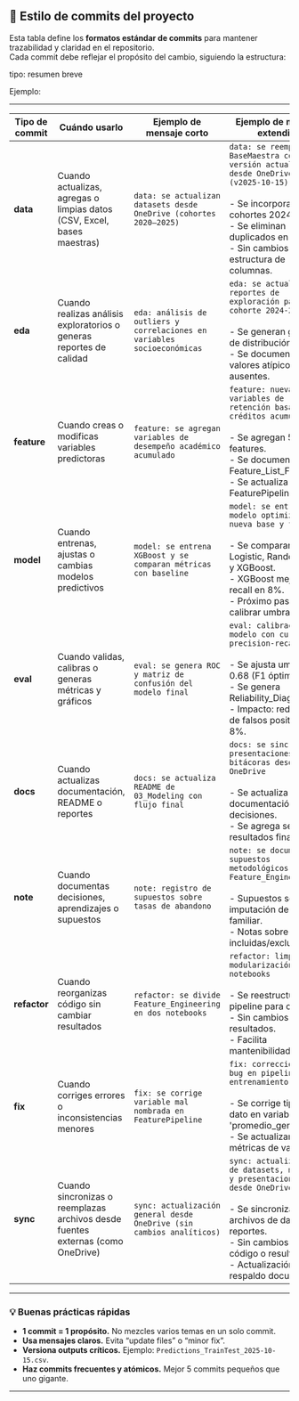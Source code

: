 ## 🧾 Estilo de commits del proyecto

Esta tabla define los **formatos estándar de commits** para mantener trazabilidad y claridad en el repositorio.  
Cada commit debe reflejar el propósito del cambio, siguiendo la estructura:

tipo: resumen breve

Ejemplo:  


---

| Tipo de commit | Cuándo usarlo | Ejemplo de mensaje corto | Ejemplo de mensaje extendido | Impacto esperado |
|-----------------|----------------|---------------------------|-------------------------------|------------------|
| **data** | Cuando actualizas, agregas o limpias datos (CSV, Excel, bases maestras) | `data: se actualizan datasets desde OneDrive (cohortes 2020–2025)` | `data: se reemplaza BaseMaestra con versión actualizada desde OneDrive (v2025-10-15)`<br><br>- Se incorporan nuevas cohortes 2024 y 2025.<br>- Se eliminan duplicados en IDs.<br>- Sin cambios en estructura de columnas. | Garantiza trazabilidad y versiones claras de datos base. |
| **eda** | Cuando realizas análisis exploratorios o generas reportes de calidad | `eda: análisis de outliers y correlaciones en variables socioeconómicas` | `eda: se actualizan reportes de exploración para cohorte 2024-2`<br><br>- Se generan gráficos de distribución.<br>- Se documentan valores atípicos y ausentes. | Mejora comprensión y control de calidad de datos. |
| **feature** | Cuando creas o modificas variables predictoras | `feature: se agregan variables de desempeño académico acumulado` | `feature: nuevas variables de retención basadas en créditos acumulados`<br><br>- Se agregan 5 nuevas features.<br>- Se documentan en Feature_List_Final.csv.<br>- Se actualiza FeaturePipeline.ipynb. | Mejora la capacidad explicativa del modelo. |
| **model** | Cuando entrenas, ajustas o cambias modelos predictivos | `model: se entrena XGBoost y se comparan métricas con baseline` | `model: se entrena modelo optimizado con nueva base y features`<br><br>- Se comparan Logistic, RandomForest y XGBoost.<br>- XGBoost mejora recall en 8%.<br>- Próximo paso: calibrar umbral. | Avance técnico en desempeño del modelo. |
| **eval** | Cuando validas, calibras o generas métricas y gráficos | `eval: se genera ROC y matriz de confusión del modelo final` | `eval: calibración del modelo con curva precision-recall`<br><br>- Se ajusta umbral a 0.68 (F1 óptimo).<br>- Se genera Reliability_Diagram.png.<br>- Impacto: reducción de falsos positivos en 8%. | Mejora precisión y confiabilidad del modelo. |
| **docs** | Cuando actualizas documentación, README o reportes | `docs: se actualiza README de 03_Modeling con flujo final` | `docs: se sincronizan presentaciones y bitácoras desde OneDrive`<br><br>- Se actualiza documentación de decisiones.<br>- Se agrega sección de resultados finales. | Facilita comunicación y trazabilidad. |
| **note** | Cuando documentas decisiones, aprendizajes o supuestos | `note: registro de supuestos sobre tasas de abandono` | `note: se documentan supuestos metodológicos de Feature_Engineering`<br><br>- Supuestos sobre imputación de ingreso familiar.<br>- Notas sobre cohortes incluidas/excluidas. | Transparencia analítica y transferencia de conocimiento. |
| **refactor** | Cuando reorganizas código sin cambiar resultados | `refactor: se divide Feature_Engineering en dos notebooks` | `refactor: limpieza y modularización de notebooks`<br><br>- Se reestructura pipeline para claridad.<br>- Sin cambios en resultados.<br>- Facilita mantenibilidad. | Estandarización del código y mejora técnica. |
| **fix** | Cuando corriges errores o inconsistencias menores | `fix: se corrige variable mal nombrada en FeaturePipeline` | `fix: corrección de bug en pipeline de entrenamiento`<br><br>- Se corrige tipo de dato en variable 'promedio_general'.<br>- Se actualizan métricas de validación. | Mantiene integridad del código. |
| **sync** | Cuando sincronizas o reemplazas archivos desde fuentes externas (como OneDrive) | `sync: actualización general desde OneDrive (sin cambios analíticos)` | `sync: actualización de datasets, métricas y presentaciones desde OneDrive`<br><br>- Se sincronizan archivos de datos y reportes.<br>- Sin cambios en código o resultados.<br>- Actualización de respaldo documental. | Sincroniza y actualiza contenido del repositorio. |

---

### 💡 Buenas prácticas rápidas

- **1 commit = 1 propósito.** No mezcles varios temas en un solo commit.  
- **Usa mensajes claros.** Evita “update files” o “minor fix”.  
- **Versiona outputs críticos.** Ejemplo: `Predictions_TrainTest_2025-10-15.csv`.  
- **Haz commits frecuentes y atómicos.** Mejor 5 commits pequeños que uno gigante.  

---
